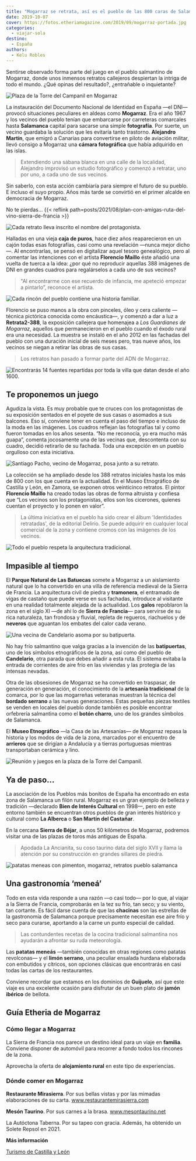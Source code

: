 ```yaml
---
title: "Mogarraz se retrata, así es el pueblo de las 800 caras de Salamanca"
date: 2019-10-07
cover: https://fotos.etheriamagazine.com/2019/09/mogarraz-portada.jpg
categories: 
  - viajar-sola
destino: 
  - España
authors: 
  - Kelu Robles
---
```


Sentirse observado forma parte del juego en el pueblo salmantino de Mogarraz, donde unos 
inmensos retratos callejeros despiertan la intriga de todo el mundo. ¿Qué opinas del 
resultado?, ¿entrañable o inquietante? 

![Plaza de la Torre del Campanil en Mogarraz](https://fotos.etheriamagazine.com/2019/09/mogarraz-portada.jpg "Plaza de la Torre del Campanil (s.XVII), una antigua torre vigía de defensa militar. ©KR")

La instauración del Documento Nacional de Identidad en España —el DNI— provocó 
situaciones peculiares en aldeas como **Mogarraz**. Era el año 1967 y los vecinos del 
pueblo tenían que embarcarse por carreteras comarcales hasta **Salamanca** capital para 
sacarse una simple **fotografía**. Por suerte, un vecino guardaba la solución que les 
evitaría tanto trastorno. **Alejandro Martín**, que emigró a Canarias para convertirse 
en piloto de aviación militar, llevó consigo a Mogarraz una **cámara fotográfica** que 
había adquirido en las islas. 

> Extendiendo una sábana blanca en una calle de la localidad, Alejandro improvisó un 
> estudio fotográfico y comenzó a retratar, uno por uno, a cada uno de sus vecinos. 

Sin saberlo, con esta acción cambiaría para siempre el futuro de su pueblo. E incluso el 
suyo propio. Años más tarde se convirtió en el primer alcalde en democracia de Mogarraz. 

No te pierdas... {{< reflink 
path=posts/2021/08/plan-con-amigas-ruta-del-vino-sierra-de-francia >}} 

![Cada retrato lleva inscrito el nombre del protagonista.](https://fotos.etheriamagazine.com/2019/09/mogarraz-cerca.jpg "Cada retrato lleva inscrito el nombre del protagonista. ©KR")

Halladas en una vieja **caja de puros**, hace diez años reaparecieron en un cajón todas 
esas fotografías, casi como una revelación —nunca mejor dicho—. Al encontrarlas, se 
pensó en digitalizar aquel tesoro genealógico, pero al comentar las intenciones con el 
artista **Florencio Maíllo** éste añadió una vuelta de tuerca a la idea: ¿por qué no 
reproducir aquellas 388 imágenes de DNI en grandes cuadros para regalárselos a cada uno 
de sus vecinos? 

> "Al encontrarme con ese recuerdo de infancia, me apeteció empezar a pintarlo”, reconoce 
> el artista. 

![Cada rincón del pueblo contiene una historia familiar.](https://fotos.etheriamagazine.com/2019/09/mogarraz-adn.jpg "Cada rincón del pueblo contiene una historia familiar. ©KR")

Florencio se puso manos a la obra con pinceles, óleo y cera caliente —técnica pictórica 
conocida como encáustica—, y comenzó a dar a luz a **Retrata2-388**, la exposición 
callejera que homenajea a _Los Guardianes de Mogarraz_, aquellos que permanecieron en el 
pueblo cuando el éxodo rural era una necesidad. La muestra se instaló en el año 2012 en 
las fachadas del pueblo con una duración inicial de seis meses pero, tras nueve años, 
los vecinos se niegan a retirar las obras de sus casas. 

> Los retratos han pasado a formar parte del ADN de Mogarraz. 

![Encontrarás 14 fuentes repartidas por toda la villa que datan desde el año 1600.](https://fotos.etheriamagazine.com/2019/09/mogarraz-fuente.jpg "Encontrarás 14 fuentes repartidas por toda la villa que datan desde el año 1600. ©KR")

## Te proponemos un juego

Agudiza la vista. Es muy probable que te cruces con los protagonistas de su exposición 
sentados en el poyete de sus casas o asomados a sus balcones. Eso sí, conviene tener en 
cuenta el paso del tiempo e incluso de la moda en las imágenes. Los cuadros reflejan las 
fotografías tal y como fueron tomadas en los años sesenta. “No me reconocía, yo era 
mucho más guapa”, comenta jocosamente una de las vecinas que, descontenta con su cuadro, 
decidió retirarlo de su fachada. Toda una excepción en un pueblo orgulloso con esta 
iniciativa. 

![Santiago Pacho, vecino de Mogarraz, posa junto a su retrato.](https://fotos.etheriamagazine.com/2019/09/Mogarraz-vecino.jpg "Santiago Pacho, vecino de Mogarraz, posa junto a su retrato. ©KR")

La colección se ha ampliado desde los 388 retratos iniciales hasta los más de 800 con 
los que cuenta en la actualidad. En el Museo Etnográfico de Castilla y León, en Zamora, 
se exponen otros veinticinco retratos. El pintor **Florencio Maíllo** ha creado todas 
las obras de forma altruista y confiesa que “Los vecinos son los protagonistas, ellos 
son los cicerones, quienes cuentan el proyecto y lo ponen en valor”. 

> La última iniciativa en el pueblo ha sido crear el álbum 'Identidades retratadas', de la 
> editorial Delirio. Se puede adquirir en cualquier local comercial de la zona y contiene 
> cromos con las imágenes de los vecinos. 

![Todo el pueblo respeta la arquitectura tradicional.](https://fotos.etheriamagazine.com/2019/09/mogarraz-general.jpg "Todo el pueblo respeta la arquitectura tradicional. ©KR")

## Impasible al tiempo

El **Parque Natural de Las Batuecas** somete a Mogarraz a un aislamiento natural que lo 
ha convertido en una villa de referencia medieval de la Sierra de Francia. La 
arquitectura civil de piedra y **tramonera**, el entramado de vigas de castaño que puede 
verse en sus fachadas, introduce al visitante en una realidad totalmente alejada de la 
actualidad. Los **galos** repoblaron la zona en el siglo XI —de ahí lo de **Sierra de 
Francia**— para servirse de su rica naturaleza, tan frondosa y fluvial, repleta de 
regueros, riachuelos y de **neveros** que aguantan los embates del calor cada verano. 

![Una vecina de Candelario asoma por su batipuerta.](https://fotos.etheriamagazine.com/2019/09/mogarraz-batiperta-candelario.jpg "Una vecina de Candelario asoma por su batipuerta. ©KR")

No hay frío salmantino que valga gracias a la invención de las **batipuertas**, uno de 
los símbolos etnográficos de la zona, así como del pueblo de **Candelario**, otra parada 
que debes añadir a esta ruta. El sistema evitaba la entrada de corrientes de aire frío 
en las viviendas y las protegía de las intensas nevadas. 

Otra de las obsesiones de Mogarraz se ha convertido en traspasar, de generación en 
generación, el conocimiento de la **artesanía tradicional** de la comarca, por lo que 
las mogarreñas veteranas muestran la técnica del **bordado serrano** a las nuevas 
generaciones. Estas pequeñas piezas textiles se venden en locales del pueblo donde 
también es posible encontrar orfebrería salmantina como el **botón charro**, uno de los 
grandes símbolos de Salamanca. 

El **Museo Etnográfico** —la Casa de las Artesanías— de Mogarraz repasa la historia y 
los modos de vida de la zona, marcados por el encuentro de **arrieros** que se dirigían 
a Andalucía y a tierras portuguesas mientras transportaban cerámica y lino. 

![Reunión y juegos en la plaza de la Torre del Campanil.](https://fotos.etheriamagazine.com/2019/09/mogarraz-plaza.jpg "Reunión y juegos en la plaza de la Torre del Campanil. ©KR")

## Ya de paso…

La asociación de los Pueblos más bonitos de España ha encontrado en esta zona de 
Salamanca un filón rural. Mogarraz es un gran ejemplo de belleza y tradición —declarado 
**Bien de Interés Cultural** en 1998—, pero en este entorno también se encuentran otros 
pueblos de gran interés histórico y cultural como **La Alberca** o **San Martín del 
Castañar**. 

En la cercana **Sierra de Béjar**, a unos 50 kilómetros de Mogarraz, podremos visitar 
una de las plazas de toros más antiguas de España. 

> Apodada La Ancianita, su coso taurino data del siglo XVII y llama la atención por su 
> construcción en grandes sillares de piedra. 

![patatas meneas con pimenton, mogarraz, retratos pueblo salamanca](https://fotos.etheriamagazine.com/2019/09/mogarraz-patatas-meneas.jpg "El pimentón es un ingrediente crucial en las 'patatas meneás'. ©KR")

## Una gastronomía ‘meneá’

Todo en esta vida responde a una razón —o casi todo— por lo que, al viajar a la Sierra 
de Francia, comprobarás en la tez su frío, tan seco; y su viento, tan cortante. Es fácil 
darse cuenta de que las **chacinas** son las estrellas de la gastronomía de Salamanca 
porque precisamente necesitan ese aire frío y seco para curarse, aportando a la carne un 
punto especial de calidad. 

> Las contundentes recetas de la cocina tradicional salmantina nos ayudarán a afrontar su 
> ruda meteorología. 

Las **patatas meneás** —también conocidas en otras regiones como patatas revolconas— y 
el **limón serrano**, una peculiar ensalada hurdana elaborada con embutidos y cítricos, 
son opciones clásicas que encontrarás en casi todas las cartas de los restaurantes. 

Conviene recordar que estamos en los dominios de **Guijuelo**, así que este viaje es una 
excelente ocasión para disfrutar de un buen plato de **jamón ibérico** de bellota. 

## Guía Etheria de Mogarraz

### Cómo llegar a Mogarraz

La Sierra de Francia nos parece un destino ideal para un viaje en **familia**. Conviene 
disponer de automóvil para recorrer a fondo todos los rincones de la zona. 

Aprovecha la oferta de **alojamiento rural** en este tipo de experiencias. 

### Dónde comer en Mogarraz

**Restaurante Mirasierra**. Por sus bellas vistas y por las mimadas elaboraciones de su 
carta. www.restaurantemirasierra.com 

**Mesón Taurino**. Por sus carnes a la brasa. www.mesontaurino.net 

La Autóctona Taberna. Por su tapeo con gracia. Además, ha obtenido un Solete Repsol en 
2021. 

**Más información** 

[Turismo de Castilla y León](https://www.turismocastillayleon.com/)
